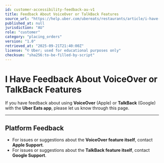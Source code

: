 ```yaml
---
id: customer-accessibility-feedback-au-v1
title: Feedback About VoiceOver or TalkBack Features
source_url: "https://help.uber.com/ubereats/restaurants/article/i-have-feedback-about-voiceover-or-talkback-features?nodeId=d5fe67ba-32d0-45c8-ba57-929fd356a290"
published_at: null
jurisdiction: "AU"
role: "customer"
category: "placing_orders"
version: "1.0"
retrieved_at: "2025-09-21T21:40:00Z"
license: "© Uber; used for educational purposes only"
checksum: "sha256:to-be-filled-by-script"
---
```


# I Have Feedback About VoiceOver or TalkBack Features

If you have feedback about using **VoiceOver** (Apple) or **TalkBack** (Google) with the **Uber Eats app**, please let us know through this page.  

---

## Platform Feedback
- For issues or suggestions about the **VoiceOver feature itself**, contact **Apple Support**.  
- For issues or suggestions about the **TalkBack feature itself**, contact **Google Support**.  

